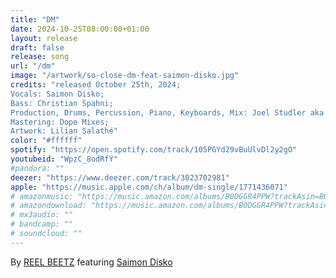 ```yaml
---
title: "DM"
date: 2024-10-25T08:00:00+01:00
layout: release
draft: false
release: song
url: "/dm"
image: "/artwork/so-close-dm-feat-saimon-disko.jpg"
credits: "released October 25th, 2024;
Vocals: Saimon Disko;
Bass: Christian Spahni;
Production, Drums, Percussion, Piano, Keyboards, Mix: Joel Studler aka REEL BEETZ;
Mastering: Dope Mixes;
Artwork: Lilian Salathé"
color: "#ffffff"
spotify: "https://open.spotify.com/track/105PGYd29vBuUlvDl2y2gO"
youtubeid: "WpzC_8odRfY"
#pandora: ""
deezer: "https://www.deezer.com/track/3023702981"
apple: "https://music.apple.com/ch/album/dm-single/1771436071"
# amazonmusic: "https://music.amazon.com/albums/B0DGGR4PPW?trackAsin=B0DGGSYVHM"
# amazondownload: "https://music.amazon.com/albums/B0DGGR4PPW?trackAsin=B0DGGSYVHM"
# mx3audio: ""
# bandcamp: ""
# soundcloud: ""
---
```


By [REEL BEETZ](https://reelbeetz.ch/) featuring [Saimon Disko](https://www.instagram.com/saimondisko/)

